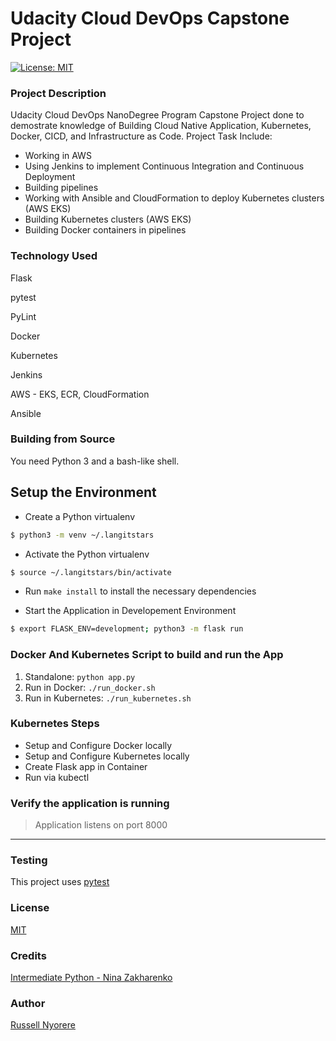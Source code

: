 # Udacity Cloud DevOps Capstone Project

[![License: MIT](https://img.shields.io/badge/License-MIT-yellow.svg)](https://opensource.org/licenses/MIT)

### Project Description

Udacity Cloud DevOps NanoDegree Program Capstone Project done to demostrate knowledge of Building Cloud Native Application, Kubernetes, Docker, CICD, and Infrastructure as Code. Project Task Include:

- Working in AWS
- Using Jenkins to implement Continuous Integration and Continuous Deployment
- Building pipelines
- Working with Ansible and CloudFormation to deploy Kubernetes clusters (AWS EKS)
- Building Kubernetes clusters (AWS EKS)
- Building Docker containers in pipelines

### Technology Used

Flask

pytest

PyLint

Docker

Kubernetes

Jenkins

AWS - EKS, ECR, CloudFormation

Ansible

### Building from Source

You need Python 3 and a bash-like shell.

## Setup the Environment

- Create a Python virtualenv

```bash
$ python3 -m venv ~/.langitstars
```
- Activate the Python virtualenv

```bash
$ source ~/.langitstars/bin/activate
```

- Run `make install` to install the necessary dependencies

- Start the Application in Developement Environment

```bash
$ export FLASK_ENV=development; python3 -m flask run
```

### Docker And Kubernetes Script to build and run the App

1. Standalone: `python app.py`
2. Run in Docker: `./run_docker.sh`
3. Run in Kubernetes: `./run_kubernetes.sh`

### Kubernetes Steps

- Setup and Configure Docker locally
- Setup and Configure Kubernetes locally
- Create Flask app in Container
- Run via kubectl

### Verify the application is running

> Application listens on port 8000

---

### Testing

This project uses [pytest](https://docs.pytest.org/en/latest/)

### License

[MIT](https://opensource.org/licenses/MIT)

### Credits

[Intermediate Python - Nina Zakharenko](https://frontendmasters.com/courses/intermediate-python/)

### Author

[Russell Nyorere](https://neorusse.github.io/)
